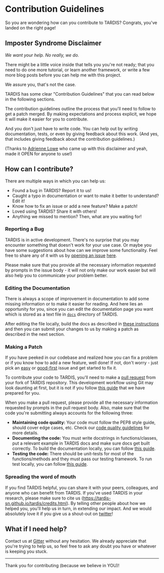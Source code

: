 # Contribution Guidelines

So you are wondering how can you contribute to TARDIS? Congrats, you've landed on the right page!

## Imposter Syndrome Disclaimer

_We want your help. No really, we do._

There might be a little voice inside that tells you you're not ready; that you need to do one more tutorial, or learn another framework, or write a few more blog posts before you can help me with this project.

We assure you, that's not the case.

TARDIS has some clear "Contribution Guidelines" that you can read below in the following sections.

The contribution guidelines outline the process that you'll need to follow to get a patch merged. By making expectations and process explicit, we hope it will make it easier for you to contribute.

And you don't just have to write code. You can help out by writing documentation, tests, or even by giving feedback about this work. (And yes, that includes giving feedback about the contribution guidelines.)

(Thanks to [Adrienne Lowe](https://github.com/adriennefriend/imposter-syndrome-disclaimer) who came up with this disclaimer and yeah, made it OPEN for anyone to use!)

## How can I contribute?

There are multiple ways in which you can help us:

- Found a bug in TARDIS? Report it to us!
- Caught a typo in documentation or want to make it better to understand? Edit it!
- Know how to fix an issue or add a new feature? Make a patch!
- Loved using TARDIS? Share it with others!
- Anything we missed to mention? Then, what are you waiting for!

### Reporting a Bug

TARDIS is in active development. There's no surprise that you may encounter something that doesn't work for your use case. Or maybe you have some suggestions about how can we improve some functionality. Feel free to share any of it with us by [opening an issue](https://docs.github.com/en/github/managing-your-work-on-github/creating-an-issue) [here](https://github.com/tardis-sn/tardis/issues/).

Please make sure that you provide all the necessary information requested by prompts in the issue body - it will not only make our work easier but will also help you to communicate your problem better.

### Editing the Documentation

There is always a scope of improvement in documentation to add some missing information or to make it easier for reading. And here lies an opportunity for you, since you can edit the documentation page you want which is stored as a text file in [`docs`](https://github.com/tardis-sn/tardis/tree/master/docs) directory of TARDIS.

After editing the file locally, build the docs as described in [these instructions](#) and then you can submit your changes to us by making a patch as described in the next section.

### Making a Patch

If you have peeked in our codebase and realized how you can fix a problem or if you know how to add a new feature, well done! If not, don't worry - just pick an [easy](https://github.com/tardis-sn/tardis/labels/easy) or [good-first](https://github.com/tardis-sn/tardis/labels/good%20first%20issue) issue and get started to fix it.

To contribute your code to TARDIS, you'll need to make a [pull request](https://docs.github.com/en/github/collaborating-with-issues-and-pull-requests/about-pull-requests) from your fork of TARDIS repository. This development workflow using Git may look daunting at first, but it is not if you follow [this guide](https://tardis-sn.github.io/tardis/development/git_workflow.html#preparation-and-working-with-git) that we have prepared for you.

When you make a pull request, please provide all the necessary information requested by prompts in the pull request body. Also, make sure that the code you're submitting always accounts for the following three:

- **Maintaining code quality:** Your code must follow the PEP8 style guide, should cover edge cases, etc. Check our [code quality guidelines](#) for more details.
- **Documenting the code:** You must write docstrings in functions/classes, put a relevant example in TARDIS docs and make sure docs get built correctly. To build the documentation locally, you can follow [this guide](#).
- **Testing the code:** There should be unit-tests for most of the functions/methods and they must pass our testing framework. To run test locally, you can follow [this guide](https://tardis-sn.github.io/tardis/development/running_tests.html).


### Spreading the word of mouth

If you find TARDIS helpful, you can share it with your peers, colleagues, and anyone who can benefit from TARDIS. If you've used TARDIS in your research, please make sure to cite us (https://tardis-sn.github.io/tardis/credits.html). By telling other people about how we helped you, you'll help us in turn, in extending our impact. And we would absolutely love it if you give us a shout-out on [twitter](https://twitter.com/tardis_sn/)!

## What if I need help?

Contact us at [Gitter](https://gitter.im/tardis-sn/tardis) without any hesitation. We already appreciate that you're trying to help us, so feel free to ask any doubt you have or whatever is keeping you stuck.

---

Thank you for contributing (because we believe in YOU)!
